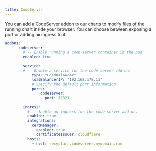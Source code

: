 ```yaml
---
title: CodeServer
---
```


You can add a CodeServer addon to our charts to modify files of the running chart inside your browser. You can choose between exposing a port or adding an ingress to it.

```yaml
addons:
      codeserver:
        # -- Enable running a code-server container in the pod
        enabled: true

        service:
        # -- Enable a service for the code-server add-on.
            type: "LoadBalancer"
            loadBalancerIP: "192.168.178.11"
            # Specify the default port information
            ports:
                codeserver:
                  port: 12321

        ingress:
          # -- Enable an ingress for the code-server add-on.
          enabled: true
          integrations:
            certManager:
              enabled: true
              certificateIssuer: cloudflare
          hosts:
            - host: recyclarr.codeserver.mydomain.com
```
